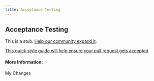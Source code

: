 ```yaml
---
title: Acceptance Testing
---
```


## Acceptance Testing

This is a stub. [Help our community expand it](https://github.com/freeCodeCamp/guide-articles/tree/master/articles/Agile/Acceptance-Testing/index.md).

[This quick style guide will help ensure your pull request gets accepted](https://github.com/freeCodeCamp/guide-articles/blob/master/README.md).

<!-- The article goes here, in GitHub-flavored Markdown. Feel free to add YouTube videos, images, and CodePen/JSBin embeds  -->

#### More Information:
<!-- Please add any articles you think might be helpful to read before writing the article -->

My Changes
